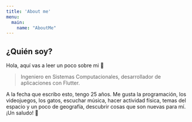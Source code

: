 ```yaml
---
title: 'About me'
menu:
  main:
    name: "AboutMe"
---
```


## ¿Quién soy?

Hola, aquí vas a leer un poco sobre mi 😬

> Ingeniero en Sistemas Computacionales, desarrollador de aplicaciones con
> Flutter.

A la fecha que escribo esto, tengo 25 años. Me gusta la programación, los videojuegos, los gatos, escuchar música, hacer actividad física, temas del espacio y un poco de geografía, descubrir cosas que son nuevas para mí. ¡Un saludo! 👋
